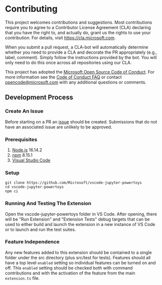 # Contributing

This project welcomes contributions and suggestions. Most contributions require you to
agree to a Contributor License Agreement (CLA) declaring that you have the right to,
and actually do, grant us the rights to use your contribution. For details, visit
https://cla.microsoft.com.

When you submit a pull request, a CLA-bot will automatically determine whether you need
to provide a CLA and decorate the PR appropriately (e.g., label, comment). Simply follow the
instructions provided by the bot. You will only need to do this once across all repositories using our CLA.

This project has adopted the [Microsoft Open Source Code of Conduct](https://opensource.microsoft.com/codeofconduct/).
For more information see the [Code of Conduct FAQ](https://opensource.microsoft.com/codeofconduct/faq/)
or contact [opencode@microsoft.com](mailto:opencode@microsoft.com) with any additional questions or comments.

## Development Process

### Create An Issue
Before starting on a PR an [issue](https://github.com/microsoft/vscode-jupyter-powertoys/issues) should be created.
Submissions that do not have an associated issue are unlikely to be approved.

### Prerequisites
1. [Node.js](https://nodejs.org/) 16.14.2
2. [npm](https://www.npmjs.com/) 8.15.1
3. [Visual Studio Code](https://code.visualstudio.com/)

### Setup
```shell
git clone https://github.com/Microsoft/vscode-jupyter-powertoys
cd vscode-jupyter-powertoys
npm ci
```

### Running And Testing The Extension
Open the vscode-jupyter-powertoys folder in VS Code. After opening, there will be "Run Extension" and "Extension Tests"
debug targets that can be used to either build and launch the extension in a new instance of VS Code or to launch and
run the test suites.

### Feature Independence
Any new features added to this extension should be contained to a single folder under the src directory (plus src/test for tests).
Features should all have a top level `enabled` setting so individual features can be turned on and off. This `enabled` setting should
be checked both with command contributions and with the activation of the feature from the main `extension.ts` file.
